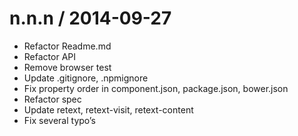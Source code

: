 
n.n.n / 2014-09-27
==================

 * Refactor Readme.md
 * Refactor API
 * Remove browser test
 * Update .gitignore, .npmignore
 * Fix property order in component.json, package.json, bower.json
 * Refactor spec
 * Update retext, retext-visit, retext-content
 * Fix several typo’s
